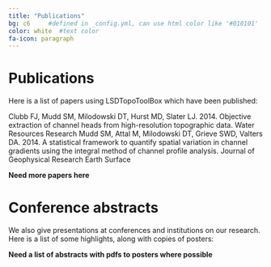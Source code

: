```yaml
---
title: "Publications"
bg: c6     #defined in _config.yml, can use html color like '#010101'
color: white  #text color
fa-icon: paragraph
---
```


# Publications

Here is a list of papers using LSDTopoToolBox which have been published:

Clubb FJ, Mudd SM, Milodowski DT, Hurst MD, Slater LJ. 2014. Objective extraction of channel heads from high-resolution topographic data. Water Resources Research
Mudd SM, Attal M, Milodowski DT, Grieve SWD, Valters DA. 2014. A statistical framework to quantify spatial variation in channel gradients using the integral method of channel profile analysis. Journal of Geophysical Research Earth Surface

**Need more papers here**

# Conference abstracts

We also give presentations at conferences and institutions on our research. Here
is a list of some highlights, along with copies of posters:

**Need a list of abstracts with pdfs to posters where possible**
